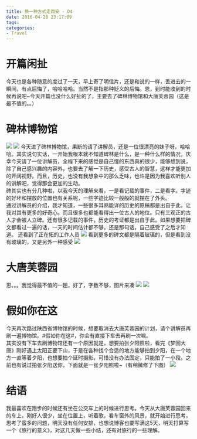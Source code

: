 ```yaml
---
title: 换一种方式走西安 - D4
date: 2016-04-28 23:17:09
tags:
categories: 
- Travel
---
```

# 开篇闲扯
今天也是各种随意的度过了一天，早上寄了明信片，还是和说的一样，丢进去的一瞬间，有点后悔了，哈哈哈哈。当然不是指那种贬义的后悔。恩，到时能收到的时候再说吧~今天开篇也没什么好扯的了，主要去了碑林博物馆和大唐芙蓉园（这是最不值的。。）
# 碑林博物馆
![](https://oss.wengwang.me/images/wengwang_me/hexo/Travel/4.jpg)
![](https://oss.wengwang.me/images/wengwang_me/hexo/Travel/5.jpg)
今天进了碑林博物馆，果断的请了讲解员，还是一位很漂亮的妹子呀，哈哈哈。其实说句实话，一开始我根本就不知道碑林是什么，是一种什么样的情况，庆幸今天请了一位讲解员，全程下来的感觉是自己懂的东西真的很少，能够想到说，除了自己感兴趣的内容外，也要去了解一下历史，感受古人的智慧，这样才能更加的开阔视野。而且，历史，也没有我想象中的那么乏味，也许是因为我喜欢听别人的讲解吧，觉得那会更加的生动。  
碑其实也有分几种啦，以我今天的理解来看，一是看记载的事件，二是看字。字迹的好坏和摆放的位置也有关系呢，一些字迹比较一般般的就摆在了外头。  
通过讲解员的介绍，我才知道，一些很多耳熟能详的历史的原稿都是出自于此，让我对其有更多的好奇心。而且很多也都能看得出一位古人的地位。只有三观正的古人才会被人立碑。还有很多记载的事件，历史的考证都是出自于此。如果想要把碑文都看过一遍的话，一天的时间估计都不够。还是那句话，自己感受了之后才知道。
还看到了正在拓的工作人员
![](https://oss.wengwang.me/images/wengwang_me/hexo/Travel/6.jpg)
看到更多的碑文都是隔着玻璃的，但是看到没有玻璃的，又是另外一种感受
![](https://oss.wengwang.me/images/wengwang_me/hexo/Travel/7.jpg)
# 大唐芙蓉园
恩。。。我觉得最不值的一趟，好了，字数不够，图片来凑
![](https://oss.wengwang.me/images/wengwang_me/hexo/Travel/8.jpg)
![](https://oss.wengwang.me/images/wengwang_me/hexo/Travel/9.jpg)
# 假如你在这
今天再次路过陕西省博物馆的时候，想要取消去大唐芙蓉园的计划，请个讲解员再刷一遍博物馆。#假如你在这#，你会有直接下车去再刷一次嘛。  
其实没有下车去刷博物馆还有一个原因就是，想要拍张夕阳照啦，看完《梦回大唐》刚好遇上太阳正要下山，于是在各种找个合适的地方能够拍到夕阳，在一个地方一直等着夕阳，也想要拍个延时摄影，可惜没有办法固定，只能拍了一小段。之前也有说过拍张夕阳送你，下面就是一张夕阳照啦~（有稍微修了下图）
![](https://oss.wengwang.me/images/wengwang_me/hexo/Travel/10.jpg)
# 结语
我最喜欢在跑步的时候还有坐在公交车上的时候进行思考。今天从大唐芙蓉园回来的车上，刚好人很少，坐在位置上，听着歌，看车窗外的风景，就开始进行思考，思考了蛮多的问题，明天没有任何安排，也想说博客也要写满这5天，明天打算写一个《旅行的意义》，对这几天做一些小结，还有对旅行的一些理解。